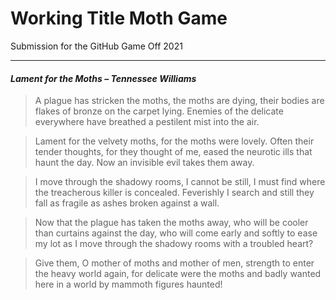 # Working Title Moth Game

Submission for the GitHub Game Off 2021

---

#### _Lament for the Moths – Tennessee Williams_

> A plague has stricken the moths, the moths are dying,
their bodies are flakes of bronze on the carpet lying.
Enemies of the delicate everywhere
have breathed a pestilent mist into the air.

> Lament for the velvety moths, for the moths were lovely.
Often their tender thoughts, for they thought of me,
eased the neurotic ills that haunt the day.
Now an invisible evil takes them away.

> I move through the shadowy rooms, I cannot be still,
I must find where the treacherous killer is concealed.
Feverishly I search and still they fall
as fragile as ashes broken against a wall.

> Now that the plague has taken the moths away,
who will be cooler than curtains against the day,
who will come early and softly to ease my lot
as I move through the shadowy rooms with a troubled heart?

> Give them, O mother of moths and mother of men,
strength to enter the heavy world again,
for delicate were the moths and badly wanted
here in a world by mammoth figures haunted!
